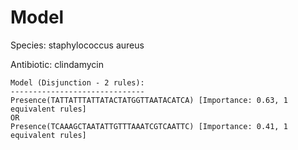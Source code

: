 
# Model

Species: staphylococcus aureus

Antibiotic: clindamycin

```
Model (Disjunction - 2 rules):
------------------------------
Presence(TATTATTTATTATACTATGGTTAATACATCA) [Importance: 0.63, 1 equivalent rules]
OR
Presence(TCAAAGCTAATATTGTTTAAATCGTCAATTC) [Importance: 0.41, 1 equivalent rules]

```

